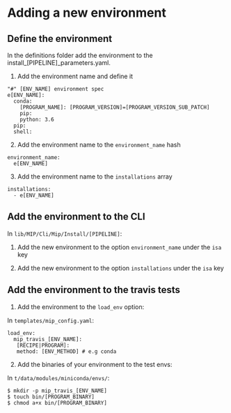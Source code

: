 # Adding a new environment

## Define the environment
In the definitions folder add the environment to the install_[PIPELINE]_parameters.yaml.

1. Add the environment name and define it
```
"#" [ENV_NAME] environment spec
e[ENV_NAME]:
  conda:
    [PROGRAM_NAME]: [PROGRAM_VERSION]=[PROGRAM_VERSION_SUB_PATCH]
    pip:
    python: 3.6
  pip:
  shell:
```

2. Add the environment name to the `environment_name` hash
```
environment_name:
  e[ENV_NAME]
```

3. Add the environment name to the `installations` array
```
installations:
  - e[ENV_NAME]
```

## Add the environment to the CLI
In `lib/MIP/Cli/Mip/Install/[PIPELINE]`:

1. Add the new environment to the option `environment_name` under the `isa` key

2. Add the new environment to the option `installations` under the `isa` key

## Add the environment to the travis tests

1. Add the environment to the `load_env` option:

In `templates/mip_config.yaml`:
```
load_env:
  mip_travis_[ENV_NAME]:
   [RECIPE|PROGRAM]:
   method: [ENV_METHOD] # e.g conda
```
2. Add the binaries of your environment to the test envs:

In `t/data/modules/miniconda/envs/`:
```
$ mkdir -p mip_travis_[ENV_NAME]
$ touch bin/[PROGRAM_BINARY]
$ chmod a+x bin/[PROGRAM_BINARY]
```
